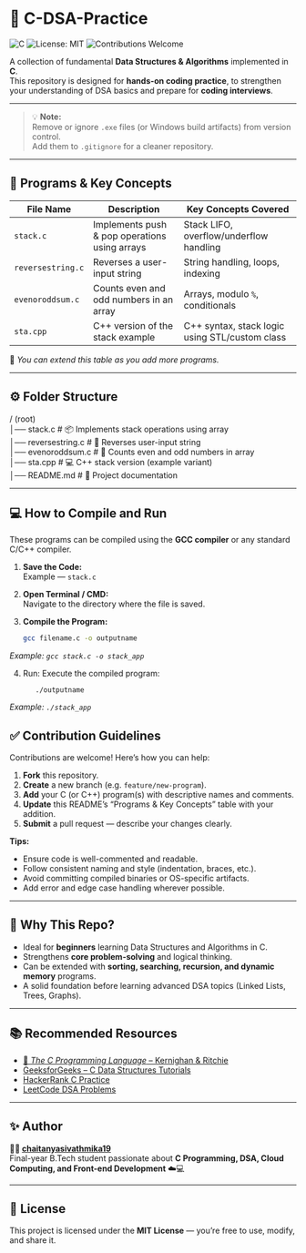 # 🚀 C-DSA-Practice

![C](https://img.shields.io/badge/Language-C-blue?logo=c)
![License: MIT](https://img.shields.io/badge/License-MIT-green.svg)
![Contributions Welcome](https://img.shields.io/badge/Contributions-Welcome-orange.svg)

A collection of fundamental **Data Structures & Algorithms** implemented in **C**.  
This repository is designed for **hands-on coding practice**, to strengthen your understanding of DSA basics and prepare for **coding interviews**.

---

> 💡 **Note:**  
> Remove or ignore `.exe` files (or Windows build artifacts) from version control.  
> Add them to `.gitignore` for a cleaner repository.

---

## 🧩 Programs & Key Concepts

| File Name | Description | Key Concepts Covered |
|------------|-------------|----------------------|
| `stack.c` | Implements push & pop operations using arrays | Stack LIFO, overflow/underflow handling |
| `reversestring.c` | Reverses a user-input string | String handling, loops, indexing |
| `evenoroddsum.c` | Counts even and odd numbers in an array | Arrays, modulo `%`, conditionals |
| `sta.cpp` | C++ version of the stack example | C++ syntax, stack logic using STL/custom class |

📝 *You can extend this table as you add more programs.*

---

## ⚙️ Folder Structure

/ (root)  
│── stack.c               # 📦 Implements stack operations using array  
│── reversestring.c       # 🔁 Reverses user-input string  
│── evenoroddsum.c        # 🔢 Counts even and odd numbers in array  
│── sta.cpp               # 💻 C++ stack version (example variant)  
│── README.md             # 📘 Project documentation  

---

## 💻 How to Compile and Run

These programs can be compiled using the **GCC compiler** or any standard C/C++ compiler.

1. **Save the Code:**  
   Example — `stack.c`

2. **Open Terminal / CMD:**  
   Navigate to the directory where the file is saved.

3. **Compile the Program:**
   ```bash
   gcc filename.c -o outputname
*Example: `gcc stack.c -o stack_app`*


4.  Run: Execute the compiled program:
    ```
       ./outputname
   *Example: `./stack_app`*




## ✅ Contribution Guidelines

Contributions are welcome! Here’s how you can help:

1. **Fork** this repository.  
2. **Create** a new branch (e.g. `feature/new-program`).  
3. **Add** your C (or C++) program(s) with descriptive names and comments.  
4. **Update** this README’s “Programs & Key Concepts” table with your addition.  
5. **Submit** a pull request — describe your changes clearly.  

**Tips:**

- Ensure code is well-commented and readable.  
- Follow consistent naming and style (indentation, braces, etc.).  
- Avoid committing compiled binaries or OS-specific artifacts.  
- Add error and edge case handling wherever possible.  

---


## 🎯 Why This Repo?

- Ideal for **beginners** learning Data Structures and Algorithms in C.  
- Strengthens **core problem-solving** and logical thinking.  
- Can be extended with **sorting, searching, recursion, and dynamic memory** programs.  
- A solid foundation before learning advanced DSA topics (Linked Lists, Trees, Graphs).  

---

## 📚 Recommended Resources

- [📖 *The C Programming Language* – Kernighan & Ritchie](https://en.wikipedia.org/wiki/The_C_Programming_Language)  
- [GeeksforGeeks – C Data Structures Tutorials](https://www.geeksforgeeks.org/data-structures/)  
- [HackerRank C Practice](https://www.hackerrank.com/domains/c)  
- [LeetCode DSA Problems](https://leetcode.com/problemset/all/)  

---

## ✨ Author

**👩‍💻 [chaitanyasivathmika19](https://github.com/chaitanyasivathmika19)**  
Final-year B.Tech student passionate about **C Programming, DSA, Cloud Computing, and Front-end Development** ☁️💻  

---

## 📄 License

This project is licensed under the **MIT License** — you’re free to use, modify, and share it.

